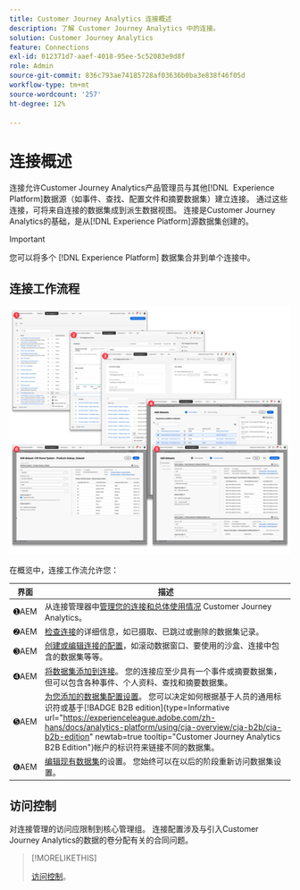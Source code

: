 ```yaml
---
title: Customer Journey Analytics 连接概述
description: 了解 Customer Journey Analytics 中的连接。
solution: Customer Journey Analytics
feature: Connections
exl-id: 012371d7-aaef-4018-95ee-5c52083e9d8f
role: Admin
source-git-commit: 836c793ae74185728af03636b0ba3e838f46f05d
workflow-type: tm+mt
source-wordcount: '257'
ht-degree: 12%

---
```


# 连接概述

连接允许Customer Journey Analytics产品管理员与其他[!DNL &#x200B; Experience Platform]数据源（如事件、查找、配置文件和摘要数据集）建立连接。 通过这些连接，可将来自连接的数据集成到派生数据视图。 连接是Customer Journey Analytics的基础，是从[!DNL Experience Platform]源数据集创建的。

>[!IMPORTANT]
>
>您可以将多个 [!DNL Experience Platform] 数据集合并到单个连接中。


## 连接工作流程

![连接工作流](assets/connection-workflow.png)

<!-- Outdated interface 

>[!BEGINSHADEBOX]

See ![VideoCheckedOut](/help/assets/icons/VideoCheckedOut.svg) [Configuring connections](https://video.tv.adobe.com/v/35111/?quality=12&learn=on){target="_blank"} for a demo video.

>[!ENDSHADEBOX]

-->

在概览中，连接工作流允许您：

| 界面 | 描述 |
|:---:|---|
| ➊AEM | 从连接管理器中[管理您的连接和总体使用情况](manage-connections.md) Customer Journey Analytics。 |
| ➋AEM | [检查连接](manage-connections.md#connection-details)的详细信息，如已摄取、已跳过或删除的数据集记录。 |
| ➌AEM | [创建或编辑连接的配置](create-connection.md#create-or-edit-a-connection)，如滚动数据窗口、要使用的沙盒、连接中包含的数据集等等。 |
| ➍AEM | [将数据集添加到连接](create-connection.md#add-datasets)。 您的连接应至少具有一个事件或摘要数据集，但可以包含各种事件、个人资料、查找和摘要数据集。 |
| ➎AEM | [为您添加的数据集配置设置](create-connection.md#dataset-settings)。 您可以决定如何根据基于人员的通用标识符或基于[!BADGE B2B edition]{type=Informative url="https://experienceleague.adobe.com/zh-hans/docs/analytics-platform/using/cja-overview/cja-b2b/cja-b2b-edition" newtab=true tooltip="Customer Journey Analytics B2B Edition"}帐户的标识符来链接不同的数据集。 |
| ➏AEM | [编辑现有数据集](create-connection.md#edit-a-dataset)的设置。 您始终可以在以后的阶段重新访问数据集设置。 |



## 访问控制

对连接管理的访问应限制到核心管理组。 连接配置涉及与引入Customer Journey Analytics的数据的卷分配有关的合同问题。

>[!MORELIKETHIS]
>
>[访问控制](/help/technotes/access-control.md)。

